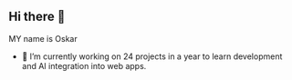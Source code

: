 ## Hi there 👋
MY name is Oskar

- 🔭 I’m currently working on 24 projects in a year to learn development and AI integration into web apps.

